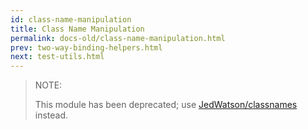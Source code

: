 ```yaml
---
id: class-name-manipulation
title: Class Name Manipulation
permalink: docs-old/class-name-manipulation.html
prev: two-way-binding-helpers.html
next: test-utils.html
---
```


> NOTE:
>
> This module has been deprecated; use [JedWatson/classnames](https://github.com/JedWatson/classnames) instead.
